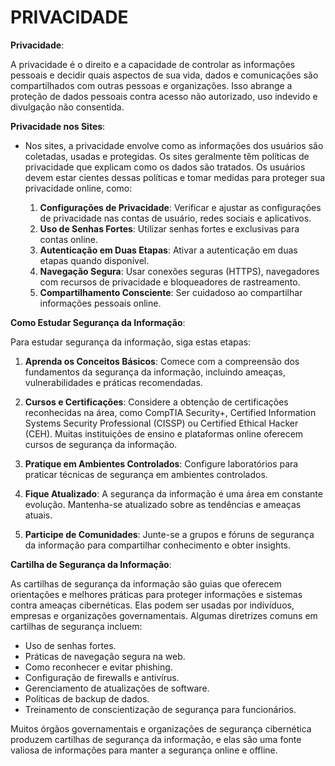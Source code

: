 # PRIVACIDADE
**Privacidade**:

A privacidade é o direito e a capacidade de controlar as informações pessoais e decidir quais aspectos de sua vida, dados e comunicações são compartilhados com outras pessoas e organizações. Isso abrange a proteção de dados pessoais contra acesso não autorizado, uso indevido e divulgação não consentida.

**Privacidade nos Sites**:

- Nos sites, a privacidade envolve como as informações dos usuários são coletadas, usadas e protegidas. Os sites geralmente têm políticas de privacidade que explicam como os dados são tratados. Os usuários devem estar cientes dessas políticas e tomar medidas para proteger sua privacidade online, como:

  1. **Configurações de Privacidade**: Verificar e ajustar as configurações de privacidade nas contas de usuário, redes sociais e aplicativos.
  2. **Uso de Senhas Fortes**: Utilizar senhas fortes e exclusivas para contas online.
  3. **Autenticação em Duas Etapas**: Ativar a autenticação em duas etapas quando disponível.
  4. **Navegação Segura**: Usar conexões seguras (HTTPS), navegadores com recursos de privacidade e bloqueadores de rastreamento.
  5. **Compartilhamento Consciente**: Ser cuidadoso ao compartilhar informações pessoais online.

**Como Estudar Segurança da Informação**:

Para estudar segurança da informação, siga estas etapas:

1. **Aprenda os Conceitos Básicos**: Comece com a compreensão dos fundamentos da segurança da informação, incluindo ameaças, vulnerabilidades e práticas recomendadas.

2. **Cursos e Certificações**: Considere a obtenção de certificações reconhecidas na área, como CompTIA Security+, Certified Information Systems Security Professional (CISSP) ou Certified Ethical Hacker (CEH). Muitas instituições de ensino e plataformas online oferecem cursos de segurança da informação.

3. **Pratique em Ambientes Controlados**: Configure laboratórios para praticar técnicas de segurança em ambientes controlados.

4. **Fique Atualizado**: A segurança da informação é uma área em constante evolução. Mantenha-se atualizado sobre as tendências e ameaças atuais.

5. **Participe de Comunidades**: Junte-se a grupos e fóruns de segurança da informação para compartilhar conhecimento e obter insights.

**Cartilha de Segurança da Informação**:

As cartilhas de segurança da informação são guias que oferecem orientações e melhores práticas para proteger informações e sistemas contra ameaças cibernéticas. Elas podem ser usadas por indivíduos, empresas e organizações governamentais. Algumas diretrizes comuns em cartilhas de segurança incluem:

- Uso de senhas fortes.
- Práticas de navegação segura na web.
- Como reconhecer e evitar phishing.
- Configuração de firewalls e antivírus.
- Gerenciamento de atualizações de software.
- Políticas de backup de dados.
- Treinamento de conscientização de segurança para funcionários.

Muitos órgãos governamentais e organizações de segurança cibernética produzem cartilhas de segurança da informação, e elas são uma fonte valiosa de informações para manter a segurança online e offline.